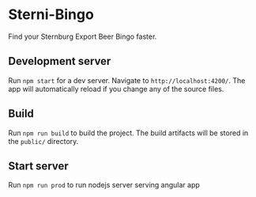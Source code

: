 # Sterni-Bingo

Find your Sternburg Export Beer Bingo faster.

## Development server

Run `npm start` for a dev server. Navigate to `http://localhost:4200/`. The app will automatically reload if you change any of the source files.

## Build

Run `npm run build` to build the project. The build artifacts will be stored in the `public/` directory.

## Start server

Run `npm run prod` to run nodejs server serving angular app
